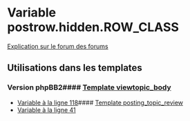 # Variable postrow.hidden.ROW_CLASS
[Explication sur le forum des forums](http://forum.forumactif.com/t294113-listing-des-variables#postrow.hidden.ROW_CLASS)
## Utilisations dans les templates
### Version phpBB2#### [Template viewtopic_body](subsilver/viewtopic_body.md)
* [Variable à la ligne 118](../subsilver/viewtopic_body.tpl#L118)#### [Template posting_topic_review](subsilver/posting_topic_review.md)
* [Variable à la ligne 41](../subsilver/posting_topic_review.tpl#L41)